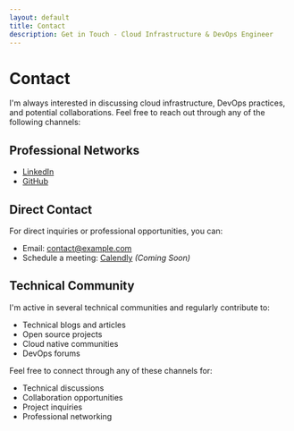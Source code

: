 ```yaml
---
layout: default
title: Contact
description: Get in Touch - Cloud Infrastructure & DevOps Engineer
---
```


# Contact

I'm always interested in discussing cloud infrastructure, DevOps practices, and potential collaborations. Feel free to reach out through any of the following channels:

## Professional Networks

- [LinkedIn](https://www.linkedin.com/in/oscarordu/)
- [GitHub](https://github.com/obiordu)

## Direct Contact

For direct inquiries or professional opportunities, you can:

- Email: [contact@example.com](mailto:contact@example.com)
- Schedule a meeting: [Calendly](#) *(Coming Soon)*

## Technical Community

I'm active in several technical communities and regularly contribute to:

- Technical blogs and articles
- Open source projects
- Cloud native communities
- DevOps forums

Feel free to connect through any of these channels for:

- Technical discussions
- Collaboration opportunities
- Project inquiries
- Professional networking
